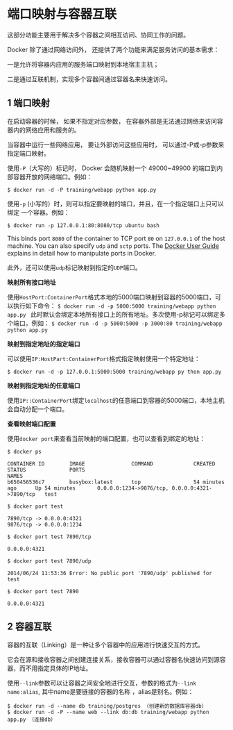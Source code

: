 # 端口映射与容器互联

这部分功能主要用于解决多个容器之间相互访问、协同工作的问题。

Docker 除了通过网络访间外， 还提供了两个功能来满足服务访问的基本需求：

一是允许将容器内应用的服务端口映射到本地宿主主机；

二是通过互联机制，实现多个容器间通过容器名来快速访问。

## 1 端口映射

在启动容器的时候， 如果不指定对应参数， 在容器外部是无法通过网络来访问容器内的网络应用和服务的。

当容器中运行一些网络应用， 要让外部访问这些应用时， 可以通过-P或-p参数来指定端口映射。

使用`-P`（大写的）标记时， Docker 会随机映射一个 49000~49900 的端口到内部容器开放的网络端口。例如：

`$ docker run -d -P training/webapp python app.py `

使用`-p` (小写的）时，则可以指定要映射的端口，并且，在一个指定端口上只可以绑定 一个容器。例如：

`$ docker run -p 127.0.0.1:80:8080/tcp ubuntu bash`

This binds port `8080` of the container to TCP port `80` on `127.0.0.1` of the host machine. You can also specify `udp` and `sctp` ports. The [Docker User Guide](https://docs.docker.com/network/links/) explains in detail how to manipulate ports in Docker.

此外，还可以使用`udp`标记映射到指定的`UDP`端口。

**映射所有接口地址**

使用`HostPort:ContainerPort`格式本地的5000端口映射到容器的5000端口，可以执行如下命令：
`$ docker run -d -p 5000:5000 training/webapp python app.py `
此时默认会绑定本地所有接口上的所有地址。多次使用-p标记可以绑定多个端口。例如：
`$ docker run -d -p 5000:5000 -p 3000:80 training/webapp python app.py `

**映射到指定地址的指定端口**

可以使用`IP:HostPart:ContainerPort`格式指定映射使用一个特定地址：

`$ docker run -d -p 127.0.0.1:5000:5000 training/webapp py thon app.py `

**映射到指定地址的任意端口**

使用`IP::ContainerPort`绑定`localhost`的任意端口到容器的5000端口，本地主机会自动分配一个端口。

**查看映射端口配置**

使用`docker port`来查看当前映射的端口配置，也可以查看到绑定的地址：

```
$ docker ps

CONTAINER ID        IMAGE               COMMAND             CREATED             STATUS              PORTS                                            NAMES
b650456536c7        busybox:latest      top                 54 minutes ago      Up 54 minutes       0.0.0.0:1234->9876/tcp, 0.0.0.0:4321->7890/tcp   test

$ docker port test

7890/tcp -> 0.0.0.0:4321
9876/tcp -> 0.0.0.0:1234

$ docker port test 7890/tcp

0.0.0.0:4321

$ docker port test 7890/udp

2014/06/24 11:53:36 Error: No public port '7890/udp' published for test

$ docker port test 7890

0.0.0.0:4321
```

## 2 容器互联

容器的互联（Linking）是一种让多个容器中的应用进行快速交互的方式。

它会在源和接收容器之间创建连接关系，接收容器可以通过容器名快速访问到源容器，而不用指定具体的IP地址。

使用`--link`参数可以让容器之间安全地进行交互，参数的格式为`--link name:alias`, 其中name是要链接的容器的名称 ，alias是别名。例如：

```
$ docker run -d --name db training/postgres （创建新的数据库容器db）
$ docker run -d -P --name web --link db:db training/webapp python app.py （连接db）
```





